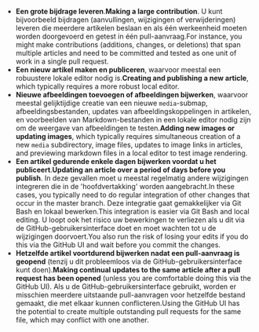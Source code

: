  - <span data-ttu-id="03a3d-101">**Een grote bijdrage leveren**.</span><span class="sxs-lookup"><span data-stu-id="03a3d-101">**Making a large contribution**.</span></span> <span data-ttu-id="03a3d-102">U kunt bijvoorbeeld bijdragen (aanvullingen, wijzigingen of verwijderingen) leveren die meerdere artikelen beslaan en als één werkeenheid moeten worden doorgevoerd en getest in één pull-aanvraag.</span><span class="sxs-lookup"><span data-stu-id="03a3d-102">For instance, you might make contributions (additions, changes, or deletions) that span multiple articles and need to be committed and tested as one unit of work in a single pull request.</span></span> 
 - <span data-ttu-id="03a3d-103">**Een nieuw artikel maken en publiceren**, waarvoor meestal een robuustere lokale editor nodig is.</span><span class="sxs-lookup"><span data-stu-id="03a3d-103">**Creating and publishing a new article**, which typically requires a more robust local editor.</span></span> 
 - <span data-ttu-id="03a3d-104">**Nieuwe afbeeldingen toevoegen of afbeeldingen bijwerken**, waarvoor meestal gelijktijdige creatie van een nieuwe `media`-submap, afbeeldingsbestanden, updates van afbeeldingskoppelingen in artikelen, en voorbeelden van Markdown-bestanden in een lokale editor nodig zijn om de weergave van afbeeldingen te testen.</span><span class="sxs-lookup"><span data-stu-id="03a3d-104">**Adding new images or updating images**, which typically requires simultaneous creation of a new `media` subdirectory, image files, updates to image links in articles, and previewing markdown files in a local editor to test image rendering.</span></span>
 - <span data-ttu-id="03a3d-105">**Een artikel gedurende enkele dagen bijwerken voordat u het publiceert**.</span><span class="sxs-lookup"><span data-stu-id="03a3d-105">**Updating an article over a period of days before you publish**.</span></span> <span data-ttu-id="03a3d-106">In deze gevallen moet u meestal regelmatig andere wijzigingen integreren die in de 'hoofdvertakking' worden aangebracht.</span><span class="sxs-lookup"><span data-stu-id="03a3d-106">In these cases, you typically need to do regular integration of other changes that occur in the master branch.</span></span> <span data-ttu-id="03a3d-107">Deze integratie gaat gemakkelijker via Git Bash en lokaal bewerken.</span><span class="sxs-lookup"><span data-stu-id="03a3d-107">This integration is easier via Git Bash and local editing.</span></span> <span data-ttu-id="03a3d-108">U loopt ook het risico uw bewerkingen te verliezen als u dit via de GitHub-gebruikersinterface doet en moet wachten tot u de wijzigingen doorvoert.</span><span class="sxs-lookup"><span data-stu-id="03a3d-108">You also run the risk of losing your edits if you do this via the GitHub UI and wait before you commit the changes.</span></span>
 - <span data-ttu-id="03a3d-109">**Hetzelfde artikel voortdurend bijwerken nadat een pull-aanvraag is geopend** (tenzij u dit probleemloos via de GitHub-gebruikersinterface kunt doen).</span><span class="sxs-lookup"><span data-stu-id="03a3d-109">**Making continual updates to the same article after a pull request has been opened** (unless you are comfortable doing this via the GitHub UI).</span></span> <span data-ttu-id="03a3d-110">Als u de GitHub-gebruikersinterface gebruikt, worden er misschien meerdere uitstaande pull-aanvragen voor hetzelfde bestand gemaakt, die met elkaar kunnen conflicteren.</span><span class="sxs-lookup"><span data-stu-id="03a3d-110">Using the GitHub UI has the potential to create multiple outstanding pull requests for the same file, which may conflict with one another.</span></span> 